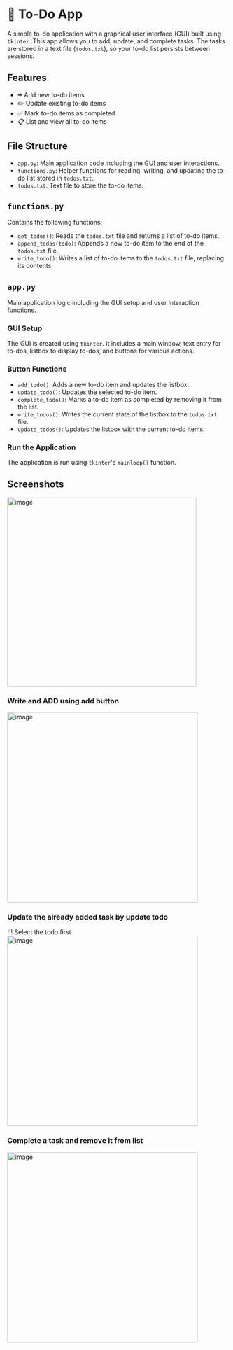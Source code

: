 # 📝 To-Do App

A simple to-do application with a graphical user interface (GUI) built using `tkinter`. This app allows you to add, update, and complete tasks. The tasks are stored in a text file (`todos.txt`), so your to-do list persists between sessions.

## Features

- ➕ Add new to-do items
- ✏️ Update existing to-do items
- ✅ Mark to-do items as completed
- 📋 List and view all to-do items

## File Structure

- `app.py`: Main application code including the GUI and user interactions.
- `functions.py`: Helper functions for reading, writing, and updating the to-do list stored in `todos.txt`.
- `todos.txt`: Text file to store the to-do items.

## `functions.py`

Contains the following functions:

- `get_todos()`: Reads the `todos.txt` file and returns a list of to-do items.
- `append_todos(todo)`: Appends a new to-do item to the end of the `todos.txt` file.
- `write_todo()`: Writes a list of to-do items to the `todos.txt` file, replacing its contents.

## `app.py`

Main application logic including the GUI setup and user interaction functions.

### GUI Setup

The GUI is created using `tkinter`. It includes a main window, text entry for to-dos, listbox to display to-dos, and buttons for various actions.

### Button Functions

- `add_todo()`: Adds a new to-do item and updates the listbox.
- `update_todo()`: Updates the selected to-do item.
- `complete_todo()`: Marks a to-do item as completed by removing it from the list.
- `write_todos()`: Writes the current state of the listbox to the `todos.txt` file.
- `update_todos()`: Updates the listbox with the current to-do items.

### Run the Application

The application is run using `tkinter`'s `mainloop()` function.

## Screenshots
<img width="432" alt="image" src="https://github.com/yashvisharma1204/To_do_app/assets/137611141/d26db249-ddde-42f4-8572-62c5311c46c5">

### Write and ADD using add button
<img width="435" alt="image" src="https://github.com/yashvisharma1204/To_do_app/assets/137611141/5369086d-d568-46ad-a234-11190d53db9f">

### Update the already added task by update todo
!!! Select the todo first
<img width="435" alt="image" src="https://github.com/yashvisharma1204/To_do_app/assets/137611141/42a4a3ee-8379-4022-a518-6b1335678b63">

### Complete a task and remove it from list
<img width="435" alt="image" src="https://github.com/yashvisharma1204/To_do_app/assets/137611141/edb6321b-1724-45dd-9cdf-a75ab65ff865">
